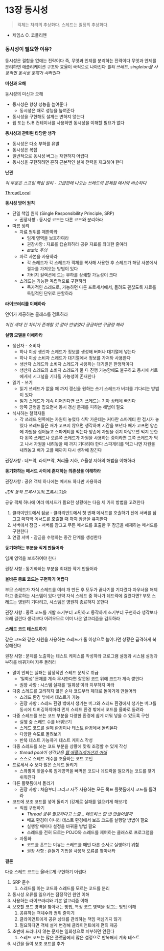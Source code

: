 # 13장 동시성

> 객체는 처리의 추상화다. 스레드는 일정의 추상화다.
- 제임스 O. 코플리엔
> 

### 동시성이 필요한 이유?

동시성은 결합을 없애는 전략이다
즉, 무엇과 언제를 분리하는 전략이다
무엇과 언제를 분리하면 애플리케이션 구조와 효율이 극적으로 나아진다
*멀티 쓰레드, singleton을 사용하면 동시성 문제가 사라진다*

**미신과 오해**

동시성의 미신과 오해

- 동시성은 항상 성능을 높여준다
    - 동시성은 때로 성능을 높여준다
- 동시성을 구현해도 설계는 변하지 않는다
- 웹 또는 EJB 컨테이너를 사용하면 동시성을 이해할 필요가 없다

**동시성과 관련된 타당한 생각**

- 동시성은 다소 부하를 유발
- 동시성은 복잡
- 일반적으로 동시성 버그는 재현하지 어렵다
- 동시성을 구현하려면 흔히 근본적인 설계 전략을 재고해야 한다

**난관**

*이 부분은 스프링 핵심 원리 - 고급편에 나오는 쓰레드의 문제점 예시와 비슷하다*

[ThreadLocal](https://www.notion.so/ThreadLocal-b2525128318b49a295e788346d192bf9) 

**동시성 방어 원칙**

- 단일 책임 원칙 (Single Responsibility Principle, SRP)
    - 권장사항 : 동시성 코드는 다른 코드와 분리하라
- 따름 정리
    - 자료 범위를 제한하라
        - 임계 영역을 보호하여라
        - 권장사항 : 자료를 캡슐화하라 공유 자료를 최대한 줄여라
        - *static 주의*
    - 자료 사본을 사용하라
        - 각 쓰레드가 각 스레드가 객체를 복사해 사용한 후 스레드가 해당 사본에서 결과를 가져오는 방법이 있다
        - 가비지 컬렉션에 드는 부하를 상쇄할 가능성이 크다
    - 스레드는 가능한 독립적으로 구현하라
        - 독자적인 스레드로, 가능하면 다른 프로세서에서, 돌려도 괜찮도록 자료를 독립적인 단위로 분할하라

**라이브러리를 이해하라**

언어가 제공하는 클래스를 검토하라

*이건 세대 간 차이가 존재할 것 같아 안넣었다 궁금하면 구글링 해라*

**실행 모델을 이해하라**

- 생산자 - 소비자
    - 하나 이상 생산자 스레드가 정보를 생성해 버퍼나 대기열에 넣는다
    - 하나 이상 소비자 스레드가 대기열에서 정보를 가져와 사용한다
    - 생산자 스레드와 소비자 스레드가 사용하는 대기열은 한정적이다
    - 생산자 스레드와 소비자 스레드가 둘 다 진행 가능함에도 불구하고 동시에 서로에게서 시그널을 기다릴 가능성이 존재한다
- 읽기 - 쓰기
    - 읽기 쓰레드가 없을 때 까지 갱신을 원하는 쓰기 스레드가 버퍼를 기다리는 방법이 있다
    - 읽기 스레드가 계속 이어진다면 쓰기 쓰레드는 기아 상태에 빠진다
    - 양쪽 균형을 잡으면서 동시 갱신 문제를 피하는 해법이 필요
- 식사하는 철학자들
    - 각 쓰레드 왼쪽에는 자원이 놓였다 식탁 가운데는 커다란 스파게티 한 접시가 놓였다 쓰레드들은 배가 고프지 않으면 생각하며 시간을 보낸다 배가 고프면 양손에 자원을 집어들고 스파게티를 먹는다 양손에 자원을 쥐지 아낳으면 먹지 못한다 왼쪽 쓰레드나 오른쪽 쓰레드가 자원을 사용하는 중이라면 그쪽 쓰레드가 먹고 나서 자원을 내려놓을 때 까지 기다려야 한다 스파게티를 먹고 나면 자원을 내려놓고 배가 고플 때까지 다시 생각에 잠긴다

권장사항 : 데드락, 라이브락, 처리율 저하, 효율성 저하의 해법을 이해하라

**동기화하는 메서드 사이에 존재하는 의존성을 이해하라**

권장사항 : 공유 객체 하나에는 메서드 하나만 사용하라

*JDK 동적 프록시* [동적 프록시 기술](https://www.notion.so/dbcb64696472468f89740c82b7c20db6) 

공유 객체 하나에 여러 메서드가 필요한 상황에는 다음 세 가지 방법을 고려한다

1. 클라이언트에서 잠금 - 클라리언트에서 첫 번째 메서드를 호출하기 전에 서버를 잠그고 마지막 메서드를 호출할 때 까지 잠금을 유지한다
2. 서버에서 잠금 - 서버를 잠그고 무든 메서드를 호출한 후 잠금을 해제하는 메서드를 구현한다
3. 연결 서버 - 잠금을 수행하는 중간 단계를 생성한다

**동기화하는 부분을 작게 만들어라**

임계 영역을 보호하여야 한다

권장 사항 : 동기화하는 부분을 최대한 작게 만들어라

**올바른 종료 코드는 구현하기 어렵다**

부모 스레드가 자식 스레드를 여러 개 만든 후 모두가 끝나기를 기다렸다 자우너을 해제하고 종료하는 시스템이 있다
만약 자식 스레드 중 하나가 데드락에 걸렸다면? 부모 스레드는 영원히 기다리고, 시스템은 영원히 종료하지 못한다

권장 사항 : 종료 코드를 개발 초기부터 고민하고 동작하게 초기부터 구현하라 생각보다 오래 걸린다 생각보다 어려우므로 이미 나온 알고리즘을 검토하라

**스레드 코드 테스트하기**

같은 코드와 같은 자원을 사용하는 스레드가 둘 이상으로 늘어나면 상황은 급격하게 복잡해진다

권장 사항 : 문제를 노출하는 테스트 케이스를 작성하라 프로그램 설정과 시스템 설정과 부하를 바꿔가며 자주 돌려라

- 말이 안되는 실패는 잠정적인 스레드 문제로 취급
    - ‘일회성’ 문제를 계속 무시한다면 잘못된 코드 위에 코드가 계속 쌓인다
    - 권장 사항 : 시스템 실패를 ‘일회성’이라 치부하지 마라
- 다중 스레드를 고려하지 않은 순차 코드부터 제대로 돌아가게 만들어라
    - 스레드 환경 밖에서 테스트가 가능
    - 권장 사항 : 스레드 환경 밖에서 생기는 버그와 스레드 환경에서 생기는 버그를 동시에 디버깅하지마라 먼저 스레드 환경 밖에서 코드를 올바로 돌려라
- 다중 스레드를 쓰는 코드 부분을 다양한 환경에 쉽게 끼워 넣을 수 있도록 구현
    - 실행 중 스레드 수를 바꿔보기
    - 스레드 코드를 실제 환경이나 테스트 환경에서 돌려본다
    - 다양한 속도로 돌려보기
    - 반복 테스트 가능하게 테스트 케이스 작성
- 다중 스레드를 쓰는 코드 부분을 상황에 맞춰 조정할 수 있게 작성
    - *thread pool이 생각났음 [웹 애플리케이션의 이해](https://www.notion.so/d20f372dbfe749f7b3f3cde38307693f)*
    - 스스로 스레드 개수를 조율하는 코드 고민
- 프로세서 수 보다 많은 스레드 돌리기
    - 스와핑이 잦을수록 임계영역을 빼먹은 코드나 데드락을 일으키는 코드를 찾기 쉬워진다
- 다른 플랫폼에서 돌리기
    - 권장 사항 : 처음부터 그리고 자주 사용하는 모든 목표 플랫폼에서 코드를 돌려라
- 코드에 보조 코드를 넣어 돌리기 (강제로 실패를 일으키게 해보기)
    - 직접 구현하기
        - *Thread 공부 필요하다고 느낌… 테트리스 한 번 만들어볼까*
        - 배포 환경이 아니라 테스트 환경에서 보조 코드를 실행할 방법이 필요
        - 실행할 때마다 설정을 바꿔줄 방법 필요
        - 스레드를 전혀 모르는 POJO와 스레드를 제어하는 클래스로 프로그램을
    - 자동화
        - 코드를 흔드는 이유는 스레드를 매번 다른 순서로 실행하기 위함
        - 권장 사항 : 흔들기 기법을 사용해 오류를 찾아내라

**결론**

다중 스레드 코드는 올바르게 구현하기 어렵다

1. SRP 준수
    1. 스레드를 아는 코드와 스레드를 모르는 코드를 분리
2. 동시성 오류를 일으키는 잠정적인 원인 이해
3. 사용하는 라이브러리와 기본 알고리즘 이해
4. 보호할 코드 영역을 찾아내는 방법, 특정 코드 영역을 잠그는 방법 이해
    1. 공유하는 객체수와 범위 줄이기
    2. 클라이언트에게 공유 상태를 관리하는 책임 떠넘기지 않기
    3. 필요하다면 객체 설계 변경해 클라이언트에게 편의 제공
5. 초반에 드러나지 않는 문제는 일회성으로 치부하면 안된다
    1. 스레드 코드는 많은 플랫폼에서 많은 설정으로 반복해서 계속 테스트
6. 시간을 들여 보조 코드를 추가
